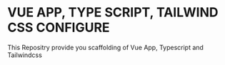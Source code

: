 # VUE APP, TYPE SCRIPT, TAILWIND CSS CONFIGURE
This Repositry provide you scaffolding of  Vue App,  Typescript and Tailwindcss 
